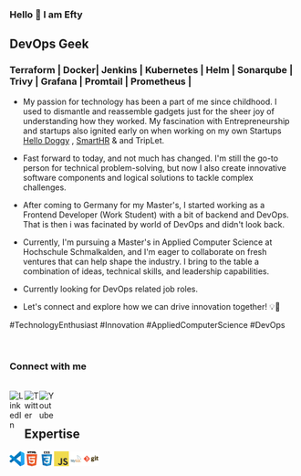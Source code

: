 ### Hello 👋 I am Efty

## DevOps Geek 

### Terraform | Docker| Jenkins | Kubernetes | Helm | Sonarqube | Trivy | Grafana | Promtail | Prometheus | 
- My passion for technology has been a part of me since childhood. I used to dismantle and reassemble gadgets just for the sheer joy of understanding how they worked. My fascination with Entrepreneurship and startups also ignited early on when working on my own Startups [Hello Doggy](https://www.behance.net/gallery/138019249/Hello-Doggy-Dog-Information-Matching-Android-App)
, [SmartHR](https://www.behance.net/gallery/138018417/SmartHR-Android-Application) & and TripLet. 

- Fast forward to today, and not much has changed. I'm still the go-to person for technical problem-solving, but now I also create innovative software components and logical solutions to tackle complex challenges.

- After coming to Germany for my Master's, I started working as a Frontend Developer (Work Student) with a bit of backend and DevOps. That is then i was facinated by world of DevOps and didn't look back. 

- Currently, I'm pursuing a Master's in Applied Computer Science at Hochschule Schmalkalden, and I'm eager to collaborate on fresh ventures that can help shape the industry. I bring to the table a combination of ideas, technical skills, and leadership capabilities.
- Currently looking for DevOps related job roles. 

- Let's connect and explore how we can drive innovation together! 💡🚀 

#TechnologyEnthusiast #Innovation #AppliedComputerScience #DevOps 


<br>
<h3>Connect with me</h3>
<br>
<a target="_blank" rel="noopener noreferrer" href="https://www.linkedin.com/in/efthakhar-ul-alam-26651a232/"><img align="left" alt="LinkedIn" width="26px" src="https://cdn1.iconfinder.com/data/icons/logotypes/32/square-linkedin-256.png" style="max-width:100%;"></a>
<a target="_blank" rel="noopener noreferrer" href="https://twitter.com/eftykonick"><img align="left" alt="Twitter" width="26px" src="https://cdn0.iconfinder.com/data/icons/social-flat-rounded-rects/512/twitter-256.png" style="max-width:100%;"></a>
<a target="_blank" rel="noopener noreferrer" href="https://www.youtube.com/channel/UCwN62O4kxpD0hGl2_CG1yuw"><img align="left" alt="Youtube" width="26px" src="https://cdn3.iconfinder.com/data/icons/2018-social-media-logotypes/1000/2018_social_media_popular_app_logo_youtube-256.png" style="max-width:100%;"></a>

<br>
<br>

## Expertise

<p><img align="left" alt="Visual Studio Code" width="26px" src="https://raw.githubusercontent.com/github/explore/80688e429a7d4ef2fca1e82350fe8e3517d3494d/topics/visual-studio-code/visual-studio-code.png" style="max-width:100%;"></p>

<p><img align="left" alt="HTML5" width="26px" src="https://raw.githubusercontent.com/github/explore/80688e429a7d4ef2fca1e82350fe8e3517d3494d/topics/html/html.png" style="max-width:100%;"></p>

<p><img align="left" alt="CSS3" width="26px" src="https://raw.githubusercontent.com/github/explore/80688e429a7d4ef2fca1e82350fe8e3517d3494d/topics/css/css.png" style="max-width:100%;"></p>

<p><img align="left" alt="JavaScript" width="26px" src="https://raw.githubusercontent.com/github/explore/80688e429a7d4ef2fca1e82350fe8e3517d3494d/topics/javascript/javascript.png" style="max-width:100%;"></p>

<p><img align="left" alt="MySQL" width="26px" src="https://raw.githubusercontent.com/github/explore/80688e429a7d4ef2fca1e82350fe8e3517d3494d/topics/mysql/mysql.png" style="max-width:100%;"></p>

<p><img align="left" alt="Git" width="26px" src="https://raw.githubusercontent.com/github/explore/80688e429a7d4ef2fca1e82350fe8e3517d3494d/topics/git/git.png" style="max-width:100%;"></p>

